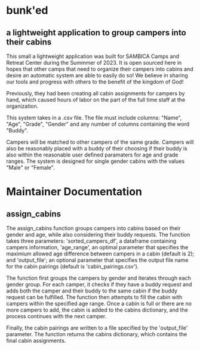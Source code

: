 # bunk'ed 
## a lightweight application to group campers into their cabins

This small a lightweight application was built for SAMBICA Camps and Retreat Center during the Summmer of 2023. It is open sourced here in hopes that other camps that need to organize their campers into cabins and desire an automatic system are able to easily do so! We believe in sharing our tools and progress with others to the benefit of the kingdom of God! 

Previously, they had been creating all cabin assignments for campers by hand, which caused hours of labor on the part of the full time staff at the organization. 

This system takes in a .csv file. The file must include columns: "Name", "Age", "Grade", "Gender" and any number of columns containing the word "Buddy". 

Campers will be matched to other campers of the same grade. Campers will also be reasonably placed with a buddy of their choosing if their buddy is also within the reasonable user defined paramaters for age and grade ranges. The system is designed for single gender cabins with the values "Male" or "Female". 

# Maintainer Documentation 

## assign_cabins 

The assign_cabins function groups campers into cabins based on their gender and age, while also considering their buddy requests. The function takes three parameters: 'sorted_campers_df', a dataframe containing campers information, 'age_range', an optimal parameter that specifies the maximium allowed age difference between campers in a cabin (default is 2); and 'output_file'; an optional parameter that specifies the output file name for the cabin pairings (default is 'cabin_pairings.csv'). 

The function first groups the campers by gender and iterates through each gender group. For each camper, it checks if they have a buddy request and adds both the camper and their buddy to the same cabin if the buddy request can be fulfilled. The function then attempts to fill the cabin with campers within the specified age range. Once a cabin is full or there are no more campers to add, the cabin is added to the cabins dictionary, and the process continues with the next camper. 

Finally, the cabin pairings are written to a file specified by the 'output_file' parameter. The function returns the cabins dictionary, which contains the final cabin assignments. 
